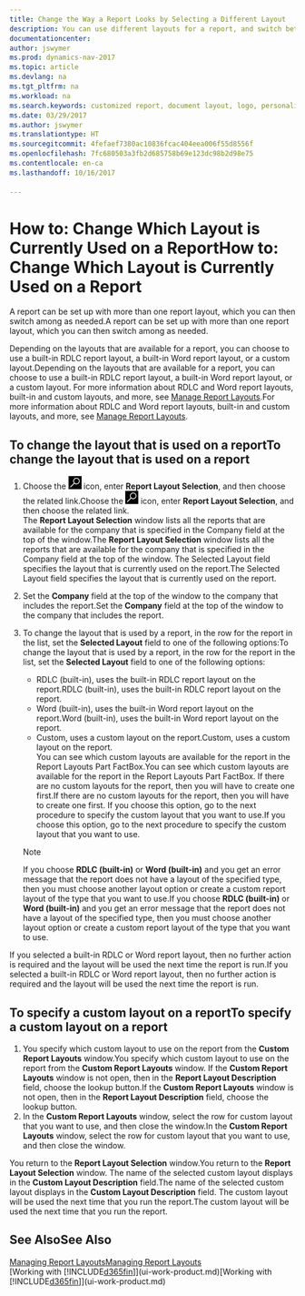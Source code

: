 ```yaml
---
title: Change the Way a Report Looks by Selecting a Different Layout
description: You can use different layouts for a report, and switch between layouts to change how a report looks.
documentationcenter: 
author: jswymer
ms.prod: dynamics-nav-2017
ms.topic: article
ms.devlang: na
ms.tgt_pltfrm: na
ms.workload: na
ms.search.keywords: customized report, document layout, logo, personalize
ms.date: 03/29/2017
ms.author: jswymer
ms.translationtype: HT
ms.sourcegitcommit: 4fefaef7380ac10836fcac404eea006f55d8556f
ms.openlocfilehash: 7fc680503a3fb2d685758b69e123dc98b2d98e75
ms.contentlocale: en-ca
ms.lasthandoff: 10/16/2017

---
```

# <a name="how-to-change-which-layout-is-currently-used-on-a-report"></a><span data-ttu-id="8a5df-103">How to: Change Which Layout is Currently Used on a Report</span><span class="sxs-lookup"><span data-stu-id="8a5df-103">How to: Change Which Layout is Currently Used on a Report</span></span>
<span data-ttu-id="8a5df-104">A report can be set up with more than one report layout, which you can then switch among as needed.</span><span class="sxs-lookup"><span data-stu-id="8a5df-104">A report can be set up with more than one report layout, which you can then switch among as needed.</span></span>

<span data-ttu-id="8a5df-105">Depending on the layouts that are available for a report, you can choose to use a built-in RDLC report layout, a built-in Word report layout, or a custom layout.</span><span class="sxs-lookup"><span data-stu-id="8a5df-105">Depending on the layouts that are available for a report, you can choose to use a built-in RDLC report layout, a built-in Word report layout, or a custom layout.</span></span> <span data-ttu-id="8a5df-106">For more information about RDLC and Word report layouts, built-in and custom layouts, and more, see [Manage Report Layouts](ui-manage-report-layouts.md).</span><span class="sxs-lookup"><span data-stu-id="8a5df-106">For more information about RDLC and Word report layouts, built-in and custom layouts, and more, see [Manage Report Layouts](ui-manage-report-layouts.md).</span></span>

## <a name="to-change-the-layout-that-is-used-on-a-report"></a><span data-ttu-id="8a5df-107">To change the layout that is used on a report</span><span class="sxs-lookup"><span data-stu-id="8a5df-107">To change the layout that is used on a report</span></span>
1. <span data-ttu-id="8a5df-108">Choose the ![Search for Page or Report](media/ui-search/search_small.png "Search for Page or Report icon") icon, enter **Report Layout Selection**, and then choose the related link.</span><span class="sxs-lookup"><span data-stu-id="8a5df-108">Choose the ![Search for Page or Report](media/ui-search/search_small.png "Search for Page or Report icon") icon, enter **Report Layout Selection**, and then choose the related link.</span></span>  
   <span data-ttu-id="8a5df-109">The **Report Layout Selection** window lists all the reports that are available for the company that is specified in the Company field at the top of the window.</span><span class="sxs-lookup"><span data-stu-id="8a5df-109">The **Report Layout Selection** window lists all the reports that are available for the company that is specified in the Company field at the top of the window.</span></span> <span data-ttu-id="8a5df-110">The Selected Layout field specifies the layout that is currently used on the report.</span><span class="sxs-lookup"><span data-stu-id="8a5df-110">The Selected Layout field specifies the layout that is currently used on the report.</span></span>
2. <span data-ttu-id="8a5df-111">Set the **Company** field at the top of the window to the company that includes the report.</span><span class="sxs-lookup"><span data-stu-id="8a5df-111">Set the **Company** field at the top of the window to the company that includes the report.</span></span>
3. <span data-ttu-id="8a5df-112">To change the layout that is used by a report, in the row for the report in the list, set the **Selected Layout** field to one of the following options:</span><span class="sxs-lookup"><span data-stu-id="8a5df-112">To change the layout that is used by a report, in the row for the report in the list, set the **Selected Layout** field to one of the following options:</span></span>
   * <span data-ttu-id="8a5df-113">RDLC (built-in), uses the built-in RDLC report layout on the report.</span><span class="sxs-lookup"><span data-stu-id="8a5df-113">RDLC (built-in), uses the built-in RDLC report layout on the report.</span></span>
   * <span data-ttu-id="8a5df-114">Word (built-in), uses the built-in Word report layout on the report.</span><span class="sxs-lookup"><span data-stu-id="8a5df-114">Word (built-in), uses the built-in Word report layout on the report.</span></span>
   * <span data-ttu-id="8a5df-115">Custom, uses a custom layout on the report.</span><span class="sxs-lookup"><span data-stu-id="8a5df-115">Custom, uses a custom layout on the report.</span></span>  
     <span data-ttu-id="8a5df-116">You can see which custom layouts are available for the report in the Report Layouts Part FactBox.</span><span class="sxs-lookup"><span data-stu-id="8a5df-116">You can see which custom layouts are available for the report in the Report Layouts Part FactBox.</span></span> <span data-ttu-id="8a5df-117">If there are no custom layouts for the report, then you will have to create one first.</span><span class="sxs-lookup"><span data-stu-id="8a5df-117">If there are no custom layouts for the report, then you will have to create one first.</span></span> <span data-ttu-id="8a5df-118">If you choose this option, go to the next procedure to specify the custom layout that you want to use.</span><span class="sxs-lookup"><span data-stu-id="8a5df-118">If you choose this option, go to the next procedure to specify the custom layout that you want to use.</span></span>

    > [!NOTE]  
    >   <span data-ttu-id="8a5df-119">If you choose **RDLC (built-in)** or **Word (built-in)** and you get an error message that the report does not have a layout of the specified type, then you must choose another layout option or create a custom report layout of the type that you want to use.</span><span class="sxs-lookup"><span data-stu-id="8a5df-119">If you choose **RDLC (built-in)** or **Word (built-in)** and you get an error message that the report does not have a layout of the specified type, then you must choose another layout option or create a custom report layout of the type that you want to use.</span></span>

<span data-ttu-id="8a5df-120">If you selected a built-in RDLC or Word report layout, then no further action is required and the layout will be used the next time the report is run.</span><span class="sxs-lookup"><span data-stu-id="8a5df-120">If you selected a built-in RDLC or Word report layout, then no further action is required and the layout will be used the next time the report is run.</span></span>

## <a name="to-specify-a-custom-layout-on-a-report"></a><span data-ttu-id="8a5df-121">To specify a custom layout on a report</span><span class="sxs-lookup"><span data-stu-id="8a5df-121">To specify a custom layout on a report</span></span>
1. <span data-ttu-id="8a5df-122">You specify which custom layout to use on the report from the **Custom Report Layouts** window.</span><span class="sxs-lookup"><span data-stu-id="8a5df-122">You specify which custom layout to use on the report from the **Custom Report Layouts** window.</span></span> <span data-ttu-id="8a5df-123">If the **Custom Report Layouts** window is not open, then in the **Report Layout Description** field, choose the lookup button.</span><span class="sxs-lookup"><span data-stu-id="8a5df-123">If the **Custom Report Layouts** window is not open, then in the **Report Layout Description** field, choose the lookup button.</span></span>
2. <span data-ttu-id="8a5df-124">In the **Custom Report Layouts** window, select the row for custom layout that you want to use, and then close the window.</span><span class="sxs-lookup"><span data-stu-id="8a5df-124">In the **Custom Report Layouts** window, select the row for custom layout that you want to use, and then close the window.</span></span>

<span data-ttu-id="8a5df-125">You return to the **Report Layout Selection** window.</span><span class="sxs-lookup"><span data-stu-id="8a5df-125">You return to the **Report Layout Selection** window.</span></span> <span data-ttu-id="8a5df-126">The name of the selected custom layout displays in the **Custom Layout Description** field.</span><span class="sxs-lookup"><span data-stu-id="8a5df-126">The name of the selected custom layout displays in the **Custom Layout Description** field.</span></span> <span data-ttu-id="8a5df-127">The custom layout will be used the next time that you run the report.</span><span class="sxs-lookup"><span data-stu-id="8a5df-127">The custom layout will be used the next time that you run the report.</span></span>

## <a name="see-also"></a><span data-ttu-id="8a5df-128">See Also</span><span class="sxs-lookup"><span data-stu-id="8a5df-128">See Also</span></span>
[<span data-ttu-id="8a5df-129">Managing Report Layouts</span><span class="sxs-lookup"><span data-stu-id="8a5df-129">Managing Report Layouts</span></span>](ui-manage-report-layouts.md)  
<span data-ttu-id="8a5df-130">[Working with [!INCLUDE[d365fin](includes/d365fin_md.md)]](ui-work-product.md)</span><span class="sxs-lookup"><span data-stu-id="8a5df-130">[Working with [!INCLUDE[d365fin](includes/d365fin_md.md)]](ui-work-product.md)</span></span>

